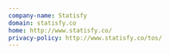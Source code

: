 ```yaml
---
company-name: Statisfy
domain: statisfy.co
home: http://www.statisfy.co/
privacy-policy: http://www.statisfy.co/tos/
---
```




